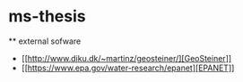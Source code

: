 # ms-thesis

** external sofware
   - [[http://www.diku.dk/~martinz/geosteiner/][GeoSteiner]]
   - [[https://www.epa.gov/water-research/epanet][EPANET]]
